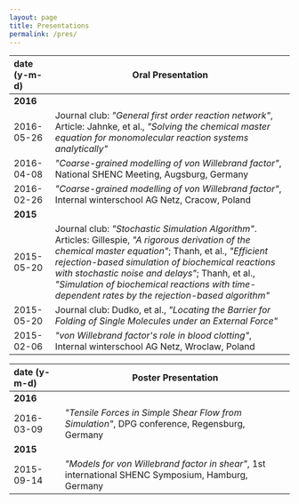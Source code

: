 ```yaml
---
layout: page
title: Presentations
permalink: /pres/
---
```



|date (y-m-d)|Oral Presentation|
|:--|---|
|**2016**|
|2016-05-26|Journal club: *"General first order reaction network"*, Article: Jahnke, et al., *"Solving the chemical master equation for monomolecular reaction systems analytically"*|
|2016-04-08|*"Coarse-grained modelling of von Willebrand factor"*, National SHENC Meeting, Augsburg, Germany|
|2016-02-26|*"Coarse-grained modelling of von Willebrand factor"*, Internal winterschool AG Netz, Cracow, Poland|
|**2015**||
|2015-05-20|Journal club: *"Stochastic Simulation Algorithm"*. Articles: Gillespie, *"A rigorous derivation of the chemical master equation"*; Thanh, et al., *"Efficient rejection-based simulation of biochemical reactions with stochastic noise and delays"*; Thanh, et al., *"Simulation of biochemical reactions with time-dependent rates by the rejection-based algorithm"*|
|2015-05-20|Journal club: Dudko, et al., *"Locating the Barrier for Folding of Single Molecules under an External Force"*|
|2015-02-06|*"von Willebrand factor's role in blood clotting"*, Internal winterschool AG Netz, Wroclaw, Poland|

|date (y-m-d)|Poster Presentation|
|:--|---|
|**2016**|
|2016-03-09|*"Tensile Forces in Simple Shear Flow from Simulation"*, DPG conference, Regensburg, Germany|
|**2015**||
|2015-09-14|*"Models for von Willebrand factor in shear"*, 1st international SHENC Symposium, Hamburg, Germany|
